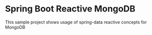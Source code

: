 # Spring Boot Reactive MongoDB
This sample project shows usage of spring-data reactive concepts for MongoDB
